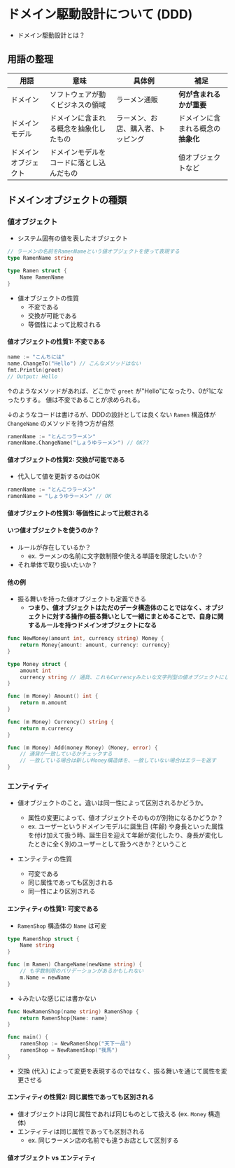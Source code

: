 # ドメイン駆動設計について (DDD)

- ドメイン駆動設計とは？

## 用語の整理

| 用語 | 意味 | 具体例 | 補足 |
| --- | --- | --- | --- |
| ドメイン | ソフトウェアが動くビジネスの領域 | ラーメン通販 | **何が含まれるかが重要** |
| ドメインモデル | ドメインに含まれる概念を抽象化したもの | ラーメン、お店、購入者、トッピング | ドメインに含まれる概念の**抽象化** |
| ドメインオブジェクト | ドメインモデルをコードに落とし込んだもの | | 値オブジェクトなど |

## ドメインオブジェクトの種類

### 値オブジェクト

- システム固有の値を表したオブジェクト

```go
// ラーメンの名前をRamenNameという値オブジェクトを使って表現する
type RamenName string

type Ramen struct {
	Name RamenName
}
```

- 値オブジェクトの性質
  - 不変である
  - 交換が可能である
  - 等価性によって比較される

#### 値オブジェクトの性質1: 不変である

```go
name := "こんちには"
name.ChangeTo("Hello") // こんなメソッドはない
fmt.Println(greet)
// Output: Hello
```

↑のようなメソッドがあれば、どこかで `greet` が"Hello"になったり、0が1になったりする。
値は不変であることが求められる。

↓のようなコードは書けるが、DDDの設計としては良くない `Ramen` 構造体が `ChangeName` のメソッドを持つ方が自然

```go
ramenName := "とんこつラーメン"
ramenName.ChangeName("しょうゆラーメン") // OK??
```

#### 値オブジェクトの性質2: 交換が可能である

- 代入して値を更新するのはOK

```go
ramenName := "とんこつラーメン"
ramenName = "しょうゆラーメン" // OK
```

#### 値オブジェクトの性質3: 等価性によって比較される

#### いつ値オブジェクトを使うのか？

- ルールが存在しているか？
  - ex. ラーメンの名前に文字数制限や使える単語を限定したいか？
- それ単体で取り扱いたいか？

#### 他の例

- 振る舞いを持った値オブジェクトも定義できる
  - **つまり、値オブジェクトはただのデータ構造体のことではなく、オブジェクトに対する操作の振る舞いとして一緒にまとめることで、自身に関するルールを持つドメインオブジェクトになる**

```go
func NewMoney(amount int, currency string) Money {
	return Money{amount: amount, currency: currency}
}

type Money struct {
	amount int
	currency string // 通貨、これもCurrencyみたいな文字列型の値オブジェクトにした方が良いかもしれない
}

func (m Money) Amount() int {
	return m.amount
}

func (m Money) Currency() string {
	return m.currency
}

func (m Money) Add(money Money) (Money, error) {
	// 通貨が一致しているかチェックする
	// 一致している場合は新しいMoney構造体を、一致していない場合はエラーを返す
}
```

### エンティティ

- 値オブジェクトのこと。違いは同一性によって区別されるかどうか。
  - 属性の変更によって、値オブジェクトそのものが別物になるかどうか？
  - ex. ユーザーというドメインモデルに誕生日 (年齢) や身長といった属性を付け加えて扱う時、誕生日を迎えて年齢が変化したり、身長が変化したときに全く別のユーザーとして扱うべきか？ということ

- エンティティの性質
  - 可変である
  - 同じ属性であっても区別される
  - 同一性により区別される

#### エンティティの性質1: 可変である

- `RamenShop` 構造体の `Name` は可変

```go
type RamenShop struct {
	Name string
}

func (m Ramen) ChangeName(newName string) {
	// も字数制限のバリデーションがあるかもしれない
	m.Name = newName 
}
```

- ↓みたいな感じには書かない

```go
func NewRamenShop(name string) RamenShop {
	return RamenShop{Name: name}
}

func main() {
	ramenShop := NewRamenShop("天下一品")
	ramenShop = NewRamenShop("我馬")
}
```

- 交換 (代入) によって変更を表現するのではなく、振る舞いを通じて属性を変更させる

#### エンティティの性質2: 同じ属性であっても区別される

- 値オブジェクトは同じ属性であれば同じものとして扱える (ex. `Money` 構造体)
- エンティティは同じ属性であっても区別される
  - ex. 同じラーメン店の名前でも違うお店として区別する


#### 値オブジェクト vs エンティティ